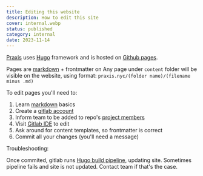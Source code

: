 ```yaml
---
title: Editing this website
description: How to edit this site
cover: internal.webp
status: published
category: internal
date: 2023-11-14
---
```

[Praxis](https://praxis.nyc/) uses [Hugo](https://gohugo.io/) framework and is hosted on [Github pages](https://github.com/praxisnyc/praxis.github.io/).

Pages are [markdown](https://www.markdownguide.org/basic-syntax/) + frontmatter on Any page under `content` folder will be visible on the website, using format: `praxis.nyc/(folder name)/(filename minus .md)`

To edit pages you'll need to:

1. Learn [markdown](https://www.markdownguide.org/basic-syntax/) basics
2. Create a [gitlab account](https://gitlab.com/users/sign_up)
3. Inform team to be added to repo's [project members](https://gitlab.com/praxis.nyc/praxis.nyc.gitlab.io/-/project_members)
4. Visit [Gitlab IDE](https://gitlab.com/-/ide/project/praxis.nyc/praxis.nyc.gitlab.io/edit/main/-/content/) to edit
5. Ask around for content templates, so frontmatter is correct
6. Commit all your changes (you'll need a message)

Troubleshooting:

Once commited, gitlab runs [Hugo build pipeline](https://gitlab.com/praxis.nyc/praxis.nyc.gitlab.io/-/pipelines), updating site. Sometimes pipeline fails and site is not updated. Contact team if that's the case.
